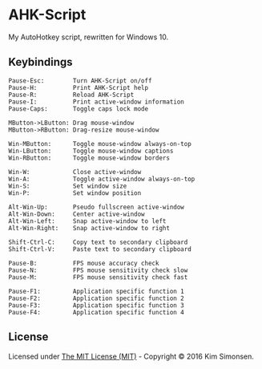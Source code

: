 # AHK-Script
My AutoHotkey script, rewritten for Windows 10.

## Keybindings
	Pause-Esc:        Turn AHK-Script on/off
	Pause-H:          Print AHK-Script help
	Pause-R:          Reload AHK-Script
	Pause-I:          Print active-window information
	Pause-Caps:       Toggle caps lock mode

	MButton->LButton: Drag mouse-window
	MButton->RButton: Drag-resize mouse-window

	Win-MButton:      Toggle mouse-window always-on-top
	Win-LButton:      Toggle mouse-window captions
	Win-RButton:      Toggle mouse-window borders

	Win-W:            Close active-window
	Win-A:            Toggle active-window always-on-top
	Win-S:            Set window size
	Win-P:            Set window position

	Alt-Win-Up:       Pseudo fullscreen active-window
	Alt-Win-Down:     Center active-window
	Alt-Win-Left:     Snap active-window to left
	Alt-Win-Right:    Snap active-window to right

	Shift-Ctrl-C:     Copy text to secondary clipboard
	Shift-Ctrl-V:     Paste text to secondary clipboard

	Pause-B:          FPS mouse accuracy check
	Pause-N:          FPS mouse sensitivity check slow
	Pause-M:          FPS mouse sensitivity check fast

	Pause-F1:         Application specific function 1
	Pause-F2:         Application specific function 2
	Pause-F3:         Application specific function 3
	Pause-F4:         Application specific function 4

## License
Licensed under [The MIT License (MIT)](https://opensource.org/licenses/MIT) - Copyright &copy; 2016 Kim Simonsen.
